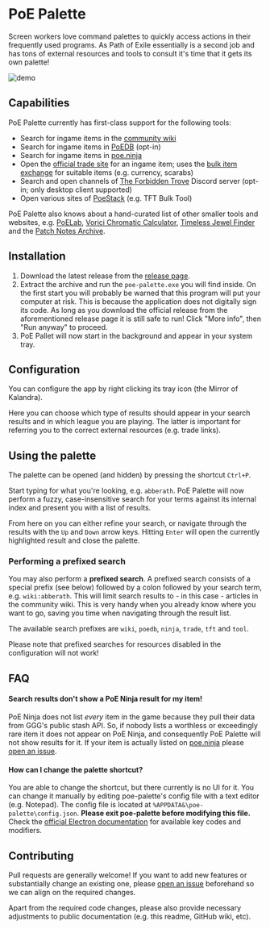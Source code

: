 # PoE Palette
Screen workers love command palettes to quickly access actions in their frequently used programs. As Path of Exile essentially is a second job and has tons of external resources and tools to consult it's time that it gets its own palette!

![demo](https://github.com/flbraun/poe-palette/raw/master/.github/demo.gif)

## Capabilities
PoE Palette currently has first-class support for the following tools:
- Search for ingame items in the [community wiki](https://www.poewiki.net)
- Search for ingame items in [PoEDB](https://poedb.tw) (opt-in)
- Search for ingame items in [poe.ninja](https://poe.ninja)
- Open the [official trade site](https://www.pathofexile.com/trade) for an ingame item; uses the [bulk item exchange](https://www.pathofexile.com/trade/exchange) for suitable items (e.g. currency, scarabs)
- Search and open channels of [The Forbidden Trove](https://forbiddentrove.com) Discord server (opt-in; only desktop client supported)
- Open various sites of [PoeStack](https://poestack.com) (e.g. TFT Bulk Tool)

PoE Palette also knows about a hand-curated list of other smaller tools and websites, e.g. [PoELab](https://www.poelab.com), [Vorici Chromatic Calculator](https://siveran.github.io/calc.html), [Timeless Jewel Finder](https://vilsol.github.io/timeless-jewels/tree) and the [Patch Notes Archive](https://www.pathofexile.com/forum/view-forum/patch-notes).

## Installation
1. Download the latest release from the [release page](https://github.com/flbraun/poe-palette/releases).
2. Extract the archive and run the `poe-palette.exe` you will find inside.
   On the first start you will probably be warned that this program will put your computer at risk. This is because the application does not digitally sign its code. As long as you download the official release from the aforementioned release page it is still safe to run!
   Click "More info", then "Run anyway" to proceed.
3. PoE Pallet will now start in the background and appear in your system tray.

## Configuration
You can configure the app by right clicking its tray icon (the Mirror of Kalandra).

Here you can choose which type of results should appear in your search results and in which league you are playing. The latter is important for referring you to the correct external resources (e.g. trade links).

## Using the palette
The palette can be opened (and hidden) by pressing the shortcut `Ctrl+P`.

Start typing for what you're looking, e.g. `abberath`. PoE Palette will now perform a fuzzy, case-insensitive search for your terms against its internal index and present you with a list of results.

From here on you can either refine your search, or navigate through the results with the `Up` and `Down` arrow keys. Hitting `Enter` will open the currently highlighted result and close the palette.

### Performing a prefixed search
You may also perform a **prefixed search**. A prefixed search consists of a special prefix (see below) followed by a colon followed by your search term, e.g. `wiki:abberath`. This will limit search results to - in this case - articles in the community wiki. This is very handy when you already know where you want to go, saving you time when navigating through the result list.

The available search prefixes are `wiki`, `poedb`, `ninja`, `trade`, `tft` and `tool`.

Please note that prefixed searches for resources disabled in the configuration will not work!

## FAQ
#### Search results don't show a PoE Ninja result for my item!
PoE Ninja does not list _every_ item in the game because they pull their data from GGG's public stash API. So, if nobody lists a worthless or exceedingly rare item it does not appear on PoE Ninja, and consequently PoE Palette will not show results for it.
If your item is actually listed on [poe.ninja](https://poe.ninja) please [open an issue](https://github.com/flbraun/poe-palette/issues/new/choose).

#### How can I change the palette shortcut?
You are able to change the shortcut, but there currently is no UI for it. You can change it manually by editing poe-palette's config file with a text editor (e.g. Notepad).
The config file is located at `%APPDATA&\poe-palette\config.json`. **Please exit poe-palette before modifying this file.**
Check the [official Electron documentation](https://www.electronjs.org/docs/latest/api/accelerator#available-modifiers) for available key codes and modifiers.

## Contributing
Pull requests are generally welcome! If you want to add new features or substantially change an existing one, please [open an issue](https://github.com/flbraun/poe-palette/issues/new/choose) beforehand so we can align on the required changes.

Apart from the required code changes, please also provide necessary adjustments to public documentation (e.g. this readme, GitHub wiki, etc).
